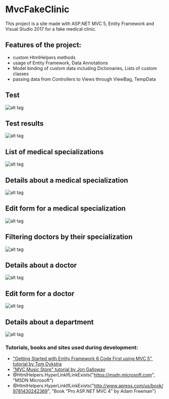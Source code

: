 # MvcFakeClinic

This project is a site made with ASP.NET MVC 5, Entity Framework and Visual Studio 2017 for a fake medical clinic. 

## Features of the project:
- custom HtmlHelpers methods
- usage of Entity Framework, Data Annotations
- Model binding of custom data including Dictionaries, Lists of custom classes
- passing data from Controllers to Views through ViewBag, TempData
        
 ## Test
![alt tag](https://github.com/marta-krzyk-dev/MvcFakeClinic/blob/master/Printscreens/test.png?raw=true)

## Test results
![alt tag](https://github.com/marta-krzyk-dev/MvcFakeClinic/blob/master/Printscreens/test-results.png?raw=true)

## List of medical specializations
![alt tag](https://github.com/marta-krzyk-dev/MvcFakeClinic/blob/master/Printscreens/specializations.png?raw=true)

## Details about a medical specialization
![alt tag](https://github.com/marta-krzyk-dev/MvcFakeClinic/blob/master/Printscreens/specialization-details.png?raw=true)

## Edit form for a medical specialization
![alt tag](https://github.com/marta-krzyk-dev/MvcFakeClinic/blob/master/Printscreens/specialization-edit.png?raw=true)

## Filtering doctors by their specialization
![alt tag](https://github.com/marta-krzyk-dev/MvcFakeClinic/blob/master/Printscreens/doctor-search.png?raw=true)

## Details about a doctor
![alt tag](https://github.com/marta-krzyk-dev/MvcFakeClinic/blob/master/Printscreens/doctor-details.png?raw=true)

## Edit form for a doctor
![alt tag](https://github.com/marta-krzyk-dev/MvcFakeClinic/blob/master/Printscreens/doctor-edit.png?raw=true)

## Details about a department
![alt tag](https://github.com/marta-krzyk-dev/MvcFakeClinic/blob/master/Printscreens/department-details.png?raw=true)

###  Tutorials, books and sites used during development:

- ["Getting Started with Entity Framework 6 Code First using MVC 5", tutorial by Tom Dykstra](https://docs.microsoft.com/en-us/aspnet/mvc/overview/getting-started/getting-started-with-ef-using-mvc/creating-an-entity-framework-data-model-for-an-asp-net-mvc-application)
- ["MVC Music Store" tutorial by Jon Galloway](https://mvcmusicstore.codeplex.com/)
        <li>@HtmlHelpers.HyperLinkIfLinkExists("https://msdn.microsoft.com", "MSDN Microsoft")</li>
        <li>@HtmlHelpers.HyperLinkIfLinkExists("http://www.apress.com/us/book/9781430242369", "Book \"Pro ASP.NET MVC 4\" by Adam Freeman")</li>
